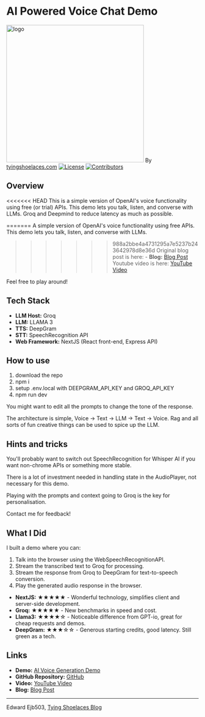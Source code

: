 # AI Powered Voice Chat Demo

<img src="https://tyingshoelaces.com/_next/image?url=https%3A%2F%2Ftyingshoelaces.com%2Flipstickonapigtyingshoes.jpg&w=3840&q=75" alt="logo" width="360"/> By [tyingshoelaces.com](tyingshoelaces.com)
[![License](https://img.shields.io/badge/license-MIT-green)](https://opensource.org/licenses/MIT) [![Contributors](https://img.shields.io/badge/contributors-1-orange)](https://github.com/Ejb503)

## Overview

<<<<<<< HEAD
This is a simple version of OpenAI's voice functionality using free (or trial) APIs. This demo lets you talk, listen, and converse with LLMs. Groq and Deepmind to reduce latency as much as possible.

=======
A simple version of OpenAI's voice functionality using free APIs. This demo lets you talk, listen, and converse with LLMs. 
>>>>>>> 988a2bbe4a4731295a7e5237b243642978d8e36d
Original blog post is here: - **Blog:** [Blog Post](https://tyingshoelaces.com/blog/ai-voice-generation)
Youtube video is here: [YouTube Video](https://youtu.be/3zPeOpOEmyQ)

Feel free to play around!

## Tech Stack

- **LLM Host:** Groq
- **LLM:** LLAMA 3
- **TTS:** DeepGram
- **STT:** SpeechRecognition API
- **Web Framework:** NextJS (React front-end, Express API)

## How to use

1. download the repo
2. npm i
3. setup .env.local with DEEPGRAM_API_KEY and GROQ_API_KEY
4. npm run dev

You might want to edit all the prompts to change the tone of the response.

The architecture is simple, Voice -> Text -> LLM -> Text -> Voice. Rag and all sorts of fun creative things can be used to spice up the LLM.

## Hints and tricks

You'll probably want to switch out SpeechRecognition for Whisper AI if you want non-chrome APIs or something more stable.

There is a lot of investment needed in handling state in the AudioPlayer, not necessary for this demo.

Playing with the prompts and context going to Groq is the key for personalisation.

Contact me for feedback!

## What I Did

I built a demo where you can:

1. Talk into the browser using the WebSpeechRecognitionAPI.
2. Stream the transcribed text to Groq for processing.
3. Stream the response from Groq to DeepGram for text-to-speech conversion.
4. Play the generated audio response in the browser.

- **NextJS:** ★★★★★ - Wonderful technology, simplifies client and server-side development.
- **Groq:** ★★★★★ - New benchmarks in speed and cost.
- **Llama3:** ★★★★☆ - Noticeable difference from GPT-io, great for cheap requests and demos.
- **DeepGram:** ★★★☆☆ - Generous starting credits, good latency. Still green as a tech.

## Links

- **Demo:** [AI Voice Generation Demo](https://tyingshoelaces.com/demo/ai-voice-generation)
- **GitHub Repository:** [GitHub](https://github.com/Ejb503/ai-voice-generation)
- **Video:** [YouTube Video](https://youtu.be/3zPeOpOEmyQ)
- **Blog:** [Blog Post](https://tyingshoelaces.com/blog/ai-voice-generation)

---

Edward Ejb503, [Tying Shoelaces Blog](https://tyingshoelaces.com)

